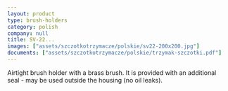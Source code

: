 ```yaml
---
layout: product
type: brush-holders
category: polish
company: null
title: SV-22...
images: ["assets/szczotkotrzymacze/polskie/sv22-200x200.jpg"]
documents: ["assets/szczotkotrzymacze/polskie/trzymak-szczotki.pdf"]
---
```

Airtight brush holder with a brass brush. It is provided with an additional seal - may be used outside the housing (no oil leaks).